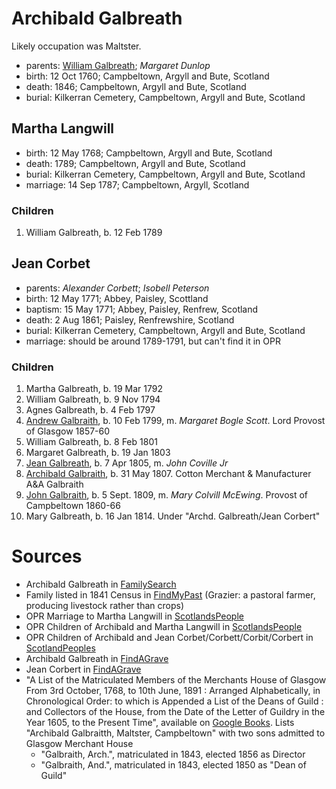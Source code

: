 # Archibald Galbreath

Likely occupation was Maltster.

- parents: [William Galbreath](galbreath-william-1736.md); *Margaret Dunlop*
- birth: 12 Oct 1760; Campbeltown, Argyll and Bute, Scotland
- death: 1846; Campbeltown, Argyll and Bute, Scotland
- burial: Kilkerran Cemetery, Campbeltown, Argyll and Bute, Scotland

## Martha Langwill

- birth: 12 May 1768; Campbeltown, Argyll and Bute, Scotland
- death: 1789; Campbeltown, Argyll and Bute, Scotland
- burial: Kilkerran Cemetery, Campbeltown, Argyll and Bute, Scotland
- marriage: 14 Sep 1787; Campbeltown, Argyll, Scotland

### Children

1. William Galbreath, b. 12 Feb 1789

## Jean Corbet

- parents: *Alexander Corbett*; *Isobell Peterson*
- birth: 12 May 1771; Abbey, Paisley, Scottland
- baptism: 15 May 1771; Abbey, Paisley, Renfrew, Scotland
- death: 2 Aug 1861; Paisley, Renfrewshire, Scotland
- burial: Kilkerran Cemetery, Campbeltown, Argyll and Bute, Scotland
- marriage: should be around 1789-1791, but can't find it in OPR

### Children

1. Martha Galbreath, b. 19 Mar 1792
2. William Galbreath, b. 9 Nov 1794
3. Agnes Galbreath, b. 4 Feb 1797
4. [Andrew Galbraith](galbraith-andrew-1799.md), b. 10 Feb 1799, m. *Margaret Bogle Scott*. Lord Provost of Glasgow 1857-60
5. William Galbreath, b. 8 Feb 1801
6. Margaret Galbreath, b. 19 Jan 1803
7. [Jean Galbreath](galbraith-jean-1805.md), b. 7 Apr 1805, m. *John Coville Jr*
8. [Archibald Galbraith](galbraith-archibald-1807.md), b. 31 May 1807.  Cotton Merchant & Manufacturer A&A Galbraith
9. [John Galbraith](galbraith-john-1809.md), b. 5 Sept. 1809, m. *Mary Colvill McEwing*. Provost of Campbeltown 1860-66
10. Mary Galbreath, b. 16 Jan 1814.  Under "Archd. Galbreath/Jean Corbert"

# Sources

- Archibald Galbreath in [FamilySearch](https://www.familysearch.org/tree/person/details/M1YM-NN8)
- Family listed in 1841 Census in [FindMyPast](https://www.findmypast.com/transcript?id=GBC%2F1841%2F0016605235) (Grazier: a pastoral farmer, producing livestock rather than crops)
- OPR Marriage to Martha Langwill in [ScotlandsPeople](https://www.scotlandspeople.gov.uk/record-results?search_type=people&event=M&record_type%5B0%5D=opr_marriages&church_type=Old%20Parish%20Registers&dl_cat=church&dl_rec=church-banns-marriages&surname=galbr&surname_so=starts&forename_so=starts&sex=M&spouse_name=langwill&spouse_name_so=starts&from_year=1787&to_year=1787&record=Church%20of%20Scotland%20%28old%20parish%20registers%29%20Roman%20Catholic%20Church%20Other%20churches)
- OPR Children of Archibald and Martha Langwill in [ScotlandsPeople](https://www.scotlandspeople.gov.uk/record-results?search_type=people&event=%28B%20OR%20C%20OR%20S%29&record_type%5B0%5D=opr_births&church_type=Old%20Parish%20Registers&dl_cat=church&dl_rec=church-births-baptisms&surname=galbraith&surname_so=syn&forename_so=starts&from_year=1780&to_year=1790&parent_names=galbr&parent_names_so=starts&parent_name_two=langwill&parent_name_two_so=starts&record=Church%20of%20Scotland%20%28old%20parish%20registers%29%20Roman%20Catholic%20Church%20Other%20churches)
- OPR Children of Archibald and Jean Corbet/Corbett/Corbit/Corbert in [ScotlandPeoples](https://www.scotlandspeople.gov.uk/record-results?search_type=people&event=%28B%20OR%20C%20OR%20S%29&record_type%5B0%5D=opr_births&church_type=Old%20Parish%20Registers&dl_cat=church&dl_rec=church-births-baptisms&surname=galbreath&surname_so=exact&forename_so=starts&from_year=1792&to_year=1820&parent_names=galbreath&parent_names_so=exact&parent_name_two=cor&parent_name_two_so=starts&record=Church%20of%20Scotland%20%28old%20parish%20registers%29%20Roman%20Catholic%20Church%20Other%20churches&sort=asc&order=Date&field=year)
- Archibald Galbreath in [FindAGrave](https://www.findagrave.com/memorial/204250177/archibald-galbraith)
- Jean Corbert in [FindAGrave](https://www.findagrave.com/memorial/207287627/jean-galbraith)
- "A List of the Matriculated Members of the Merchants House of Glasgow From 3rd October, 1768, to 10th June, 1891 : Arranged Alphabetically, in Chronological Order: to which is Appended a List of the Deans of Guild : and Collectors of the House, from the Date of the Letter of Guildry in the Year 1605, to the Present Time", available on [Google Books](https://www.google.com/books/edition/A_List_of_the_Matriculated_Members_of_th/csYxAQAAMAAJ?hl=en&gbpv=1&bsq=galbraith).  Lists "Archibald Galbraitth, Maltster, Campbeltown" with two sons admitted to Glasgow Merchant House
    - "Galbraith, Arch.", matriculated in 1843, elected 1856 as Director
    - "Galbraith, And.", matriculated in 1843, elected 1850 as "Dean of Guild"
